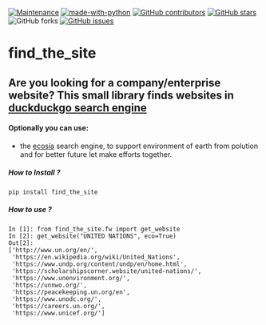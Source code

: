 [![Maintenance](https://img.shields.io/badge/Maintained%3F-yes-green.svg)](https://GitHub.com/serhii73/find_the_site/graphs/commit-activity)
[![made-with-python](https://img.shields.io/badge/Made%20with-Python-1f425f.svg)](https://www.python.org/)
[![GitHub contributors](https://img.shields.io/github/contributors/serhii73/find_the_site.svg)](https://GitHub.com/serhii73/find_the_site/graphs/contributors/)
[![GitHub stars](https://img.shields.io/github/stars/serhii73/find_the_site.svg?style=social&label=Star&maxAge=2592000)](https://GitHub.com/serhii73/find_the_site/stargazers/)
![GitHub forks](https://img.shields.io/github/forks/serhii73/find_the_site.svg?style=social)
[![GitHub issues](https://img.shields.io/github/issues/serhii73/find_the_site.svg)](https://GitHub.com/serhii73/find_the_site/issues/)

# find_the_site
## Are you looking for a company/enterprise website? This small library finds websites in [duckduckgo search engine](https://duckduckgo.com/?t=hk)
#### Optionally you can use:
- the [ecosia](https://ecosia.org) search engine, to support environment of earth from polution and for better future let make efforts together. 
##### How to Install ?

```
pip install find_the_site
```

##### How to use ?
```
In [1]: from find_the_site.fw import get_website 
In [2]: get_website("UNITED NATIONS", eco=True)                                
Out[2]: 
['http://www.un.org/en/',
 'https://en.wikipedia.org/wiki/United_Nations',
 'https://www.undp.org/content/undp/en/home.html',
 'https://scholarshipscorner.website/united-nations/',
 'https://www.unenvironment.org/',
 'https://unnwo.org/',
 'https://peacekeeping.un.org/en',
 'https://www.unodc.org/',
 'https://careers.un.org/',
 'https://www.unicef.org/']

```

